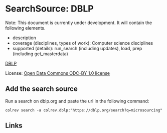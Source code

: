 # SearchSource: DBLP

Note: This document is currently under development. It will contain the following elements.

- description
- coverage (disciplines, types of work): Computer science disciplines
- supported (details): run_search (including updates), load,  prep (including get_masterdata)

[DBLP](https://dblp.org/)

License: [Open Data Commons ODC-BY 1.0 license](https://dblp.org/db/about/copyright.html)

## Add the search source

Run a search on dblp.org and paste the url in the following command:

```
colrev search -a colrev.dblp:"https://dblp.org/search?q=microsourcing"
```

## Links
